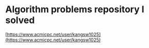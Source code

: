 # Algorithm problems repository I solved
[https://www.acmicpc.net/user/kangsw1025](https://www.acmicpc.net/user/kangsw1025)